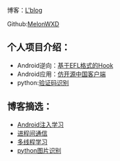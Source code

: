 

博客：[L'blog](https://melonwxd.github.io/)

Github:[MelonWXD](https://github.com/MelonWXD)

## 个人项目介绍：

- Android逆向：[基于EFL格式的Hook](https://github.com/MelonWXD/ELFHooker)
- Android应用：[仿开源中国客户端](https://github.com/MelonWXD/SimpleOSC)
- python:[验证码识别](https://github.com/MelonWXD/VerificationMatcher)


## 博客摘选：

- [Android注入学习](https://melonwxd.github.io/tags/%E6%B3%A8%E5%85%A5/)
- [进程间通信](https://melonwxd.github.io/2017/10/28/android-ipc2/)
- [多线程学习](https://melonwxd.github.io/2018/02/08/Android%E5%A4%9A%E7%BA%BF%E7%A8%8B%E5%88%86%E6%9E%90/)
- [python图片识别](https://melonwxd.github.io/2018/02/27/%E9%AA%8C%E8%AF%81%E7%A0%81%E8%AF%86%E5%88%AB/)

